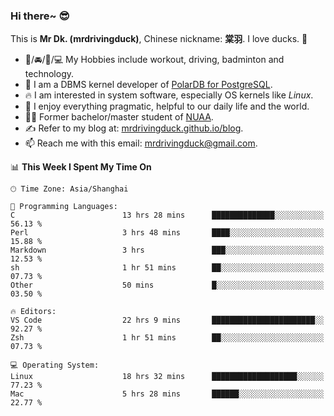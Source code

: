 ### Hi there~ 😎

This is **Mr Dk. (mrdrivingduck)**, Chinese nickname: **棠羽**. I love ducks. 🦆

- 💪/🚘/🏸/💻 My Hobbies include workout, driving, badminton and technology.
- 🍊 I am a DBMS kernel developer of [PolarDB for PostgreSQL](https://github.com/ApsaraDB/PolarDB-for-PostgreSQL).
- 🔥 I am interested in system software, especially OS kernels like *Linux*.
- 🔧 I enjoy everything pragmatic, helpful to our daily life and the world.
- 👨‍🎓 Former bachelor/master student of [NUAA](https://en.wikipedia.org/wiki/Nanjing_University_of_Aeronautics_and_Astronautics).
- ✍ Refer to my blog at: [mrdrivingduck.github.io/blog](https://mrdrivingduck.github.io/blog/).
- 📫 Reach me with this email: [mrdrivingduck@gmail.com](mailto:mrdrivingduck@gmail.com).

<!--START_SECTION:waka-->
📊 **This Week I Spent My Time On** 

```text
🕑︎ Time Zone: Asia/Shanghai

💬 Programming Languages: 
C                        13 hrs 28 mins      ██████████████░░░░░░░░░░░   56.13 % 
Perl                     3 hrs 48 mins       ████░░░░░░░░░░░░░░░░░░░░░   15.88 % 
Markdown                 3 hrs               ███░░░░░░░░░░░░░░░░░░░░░░   12.53 % 
sh                       1 hr 51 mins        ██░░░░░░░░░░░░░░░░░░░░░░░   07.73 % 
Other                    50 mins             █░░░░░░░░░░░░░░░░░░░░░░░░   03.50 % 

🔥 Editors: 
VS Code                  22 hrs 9 mins       ███████████████████████░░   92.27 % 
Zsh                      1 hr 51 mins        ██░░░░░░░░░░░░░░░░░░░░░░░   07.73 % 

💻 Operating System: 
Linux                    18 hrs 32 mins      ███████████████████░░░░░░   77.23 % 
Mac                      5 hrs 28 mins       ██████░░░░░░░░░░░░░░░░░░░   22.77 % 
```


<!--END_SECTION:waka-->

<!-- ![Mr Dk.'s GitHub Stats](https://github-readme-stats.vercel.app/api?username=mrdrivingduck&count_private&show_icons=true&theme=buefy) -->

<!-- ![Most Used Languages](https://github-readme-stats.vercel.app/api/top-langs/?username=mrdrivingduck&exclude_repo=mips32-CPU,snort-tcp-socket&theme=buefy&layout=compact&langs_count=10) -->


<!--
**mrdrivingduck/mrdrivingduck** is a ✨ _special_ ✨ repository because its `README.md` (this file) appears on your GitHub profile.

Here are some ideas to get you started:

- 🔭 I’m currently working on ...
- 🌱 I’m currently learning ...
- 👯 I’m looking to collaborate on ...
- 🤔 I’m looking for help with ...
- 💬 Ask me about ...
- 📫 How to reach me: ...
- 😄 Pronouns: ...
- ⚡ Fun fact: ...
-->
